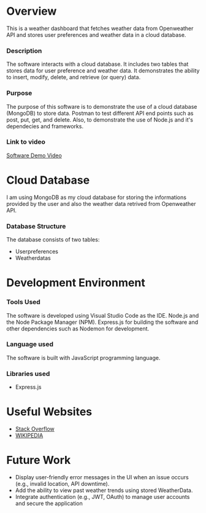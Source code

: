 # Overview
This is a weather dashboard that fetches weather data from Openweather API and stores user preferences and weather data in a cloud database.

### Description
The software interacts with a cloud database. It includes two tables that stores data for user preference and weather data. It demonstrates the ability to insert, modify, delete, and retrieve (or query) data.

### Purpose
The purpose of this software is to demonstrate the use of a cloud database (MongoDB) to store data. Postman to test different API end points such as post, put, get, and delete. Also, to demonstrate the use of Node.js and it's dependecies and frameworks.

### Link to video
[Software Demo Video](https://youtu.be/HUzFA14_DZ0)

# Cloud Database
I am using MongoDB as my cloud database for storing the informations provided by the user and also the weather data retrived from Openweather API.

### Database Structure
The database consists of two tables:
- Userpreferences
- Weatherdatas

# Development Environment
### Tools Used
The software is developed using Visual Studio Code as the IDE. Node.js and the Node Package Manager (NPM). Express.js for building the software and other dependencies such as Nodemon for development.

### Language used
The software is built with JavaScript programming language. 

### Libraries used
- Express.js
  
# Useful Websites

- [Stack Overflow](https://stackoverflow.com/)
- [WIKIPEDIA](https://en.wikipedia.org/wiki/List_of_JavaScript_libraries)

# Future Work

- Display user-friendly error messages in the UI when an issue occurs (e.g., invalid location, API downtime).
- Add the ability to view past weather trends using stored WeatherData.
- Integrate authentication (e.g., JWT, OAuth) to manage user accounts and secure the application
